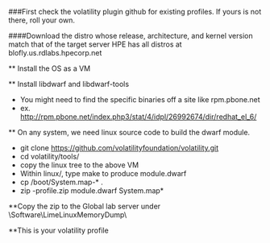###First check the volatility plugin github for existing profiles.  If yours is not there, roll your own.

####Download the distro whose release, architecture, and kernel version match that of the target server
HPE has all distros at blofly.us.rdlabs.hpecorp.net

** Install the OS as a VM

** Install libdwarf and libdwarf-tools
* You might need to find the specific binaries off a site like rpm.pbone.net
* ex. http://rpm.pbone.net/index.php3/stat/4/idpl/26992674/dir/redhat_el_6/ 

** On any system, we need linux source code to build the dwarf module.
* git clone https://github.com/volatilityfoundation/volatility.git
* cd volatility/tools/
* copy the linux tree to the above VM
* Within linux/, type make to produce module.dwarf
* cp /boot/System.map-* .
* zip <Distro><version>-profile.zip module.dwarf System.map*

**Copy the zip to the Global lab server under \Software\LimeLinuxMemoryDump\

**This is your volatility profile
